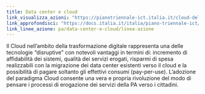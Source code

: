 ```yaml
---
title: Data center e cloud
link_visualizza_azioni: "https://pianotriennale-ict.italia.it/cloud-della-pa/"
link_approfondisci: "https://docs.italia.it/italia/piano-triennale-ict/pianotriennale-ict-doc/it/2019-2021/03_infrastrutture.html#scenario"
link_linee_azione: pa/data-center-e-cloud/linea-azione
---
```


Il Cloud nell’ambito della trasformazione digitale rappresenta una delle
tecnologie “disruptive” con notevoli vantaggi in termini di: incremento di
affidabilità dei sistemi, qualità dei servizi erogati, risparmi di spesa
realizzabili con la migrazione dei data center esistenti verso il cloud e la
possibilità di pagare soltanto gli effettivi consumi (pay-per-use). L’adozione
del paradigma Cloud consente una vera e propria rivoluzione del modo di pensare
i processi di erogazione dei servizi della PA verso i cittadini.
